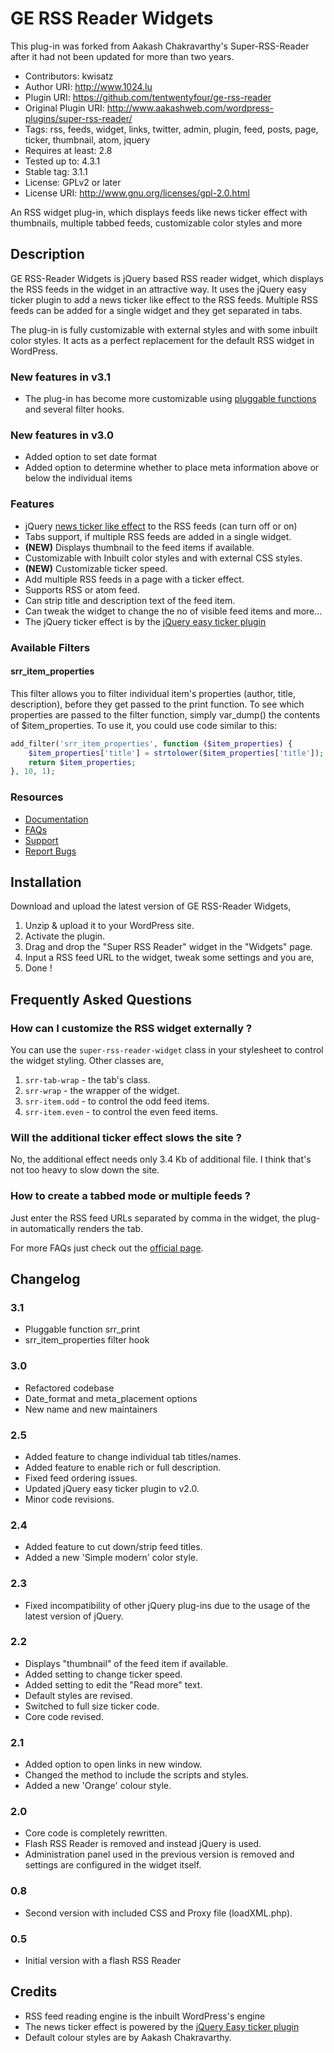 # GE RSS Reader Widgets

This plug-in was forked from Aakash Chakravarthy's Super-RSS-Reader after it had not been updated for more than two years.

* Contributors: kwisatz
* Author URI: http://www.1024.lu
* Plugin URI: https://github.com/tentwentyfour/ge-rss-reader
* Original Plugin URI: http://www.aakashweb.com/wordpress-plugins/super-rss-reader/
* Tags: rss, feeds, widget, links, twitter, admin, plugin, feed, posts, page, ticker, thumbnail, atom, jquery
* Requires at least: 2.8
* Tested up to: 4.3.1
* Stable tag: 3.1.1
* License: GPLv2 or later
* License URI: http://www.gnu.org/licenses/gpl-2.0.html

An RSS widget plug-in, which displays feeds like news ticker effect with thumbnails, multiple tabbed feeds, customizable color styles and more

## Description

GE RSS-Reader Widgets is jQuery based RSS reader widget, which displays the RSS feeds in the widget in an attractive way. It uses the jQuery easy ticker plugin to add a news ticker like effect to the RSS feeds. Multiple RSS feeds can be added for a single widget and they get separated in tabs.

The plug-in is fully customizable with external styles and with some inbuilt color styles. It acts as a perfect replacement for the default RSS widget in WordPress.

### New features in v3.1

* The plug-in has become more customizable using [pluggable functions](https://codex.wordpress.org/Pluggable_Functions) and several filter hooks.

### New features in v3.0

* Added option to set date format
* Added option to determine whether to place meta information above or below the individual items

### Features

* jQuery [news ticker like effect](http://www.aakashweb.com/jquery-plugins/easy-ticker/) to the RSS feeds (can turn off or on)
* Tabs support, if multiple RSS feeds are added in a single widget.
* **(NEW)** Displays thumbnail to the feed items if available.
* Customizable with Inbuilt color styles and with external CSS styles.
* **(NEW)** Customizable ticker speed.
* Add multiple RSS feeds in a page with a ticker effect.
* Supports RSS or atom feed.
* Can strip title and description text of the feed item.
* Can tweak the widget to change the no of visible feed items and more...
* The jQuery ticker effect is by the [jQuery easy ticker plugin](http://www.aakashweb.com/jquery-plugins/easy-ticker/)


### Available Filters

#### srr_item_properties

This filter allows you to filter individual item's properties (author, title, description), before they get passed to the print function.
To see which properties are passed to the filter function, simply var_dump() the contents of $item_properties.
To use it, you could use code similar to this:

```php
add_filter('srr_item_properties', function ($item_properties) {
    $item_properties['title'] = strtolower($item_properties['title']);
    return $item_properties;
}, 10, 1);
```

### Resources

* [Documentation](https://github.com/tentwentyfour/ge-rss-reader)
* [FAQs](https://github.com/tentwentyfour/ge-rss-reader/wiki)
* [Support](https://github.com/tentwentyfour/ge-rss-reader/issues)
* [Report Bugs](https://github.com/tentwentyfour/ge-rss-reader/issues)

## Installation

Download and upload the latest version of GE RSS-Reader Widgets,

1. Unzip & upload it to your WordPress site.
1. Activate the plugin.
1. Drag and drop the "Super RSS Reader" widget in the "Widgets" page.
1. Input a RSS feed URL to the widget, tweak some settings and you are,
1. Done !

## Frequently Asked Questions

### How can I customize the RSS widget externally ?

You can use the `super-rss-reader-widget` class in your stylesheet to control the widget styling. Other classes are,

1. `srr-tab-wrap` - the tab's class.
1. `srr-wrap` - the wrapper of the widget.
1. `srr-item.odd` - to control the odd feed items.
1. `srr-item.even` - to control the even feed items.

### Will the additional ticker effect slows the site ?

No, the additional effect needs only 3.4 Kb of additional file. I think that's not too heavy to slow down the site.

### How to create a tabbed mode or multiple feeds ?

Just enter the RSS feed URLs separated by comma in the widget, the plug-in automatically renders the tab.

For more FAQs just check out the [official page](https://github.com/tentwentyfour/ge-rss-reader).

## Changelog

### 3.1

* Pluggable function srr_print
* srr_item_properties filter hook

### 3.0
* Refactored codebase
* Date_format and meta_placement options
* New name and new maintainers

### 2.5
* Added feature to change individual tab titles/names.
* Added feature to enable rich or full description.
* Fixed feed ordering issues.
* Updated jQuery easy ticker plugin to v2.0.
* Minor code revisions.

### 2.4
* Added feature to cut down/strip feed titles.
* Added a new 'Simple modern' color style.

### 2.3
* Fixed incompatibility of other jQuery plug-ins due to the usage of the latest version of jQuery.

### 2.2
* Displays "thumbnail" of the feed item if available.
* Added setting to change ticker speed.
* Added setting to edit the "Read more" text.
* Default styles are revised.
* Switched to full size ticker code.
* Core code revised.

### 2.1
* Added option to open links in new window.
* Changed the method to include the scripts and styles.
* Added a new 'Orange' colour style.

### 2.0
* Core code is completely rewritten.
* Flash RSS Reader is removed and instead jQuery is used.
* Administration panel used in the previous version is removed and settings are configured in the widget itself.

### 0.8
* Second version with included CSS and Proxy file (loadXML.php).

### 0.5
* Initial version with a flash RSS Reader

## Credits

* RSS feed reading engine is the inbuilt WordPress's engine
* The news ticker effect is powered by the [jQuery Easy ticker plugin](http://www.aakashweb.com/jquery-plugins/easy-ticker/)
* Default colour styles are by Aakash Chakravarthy.